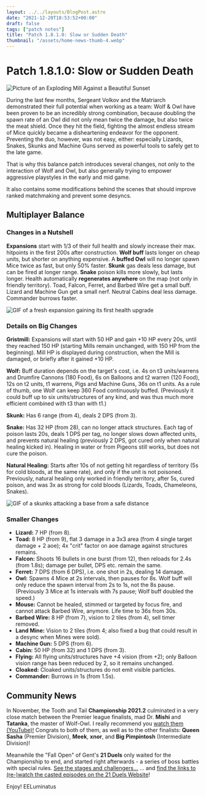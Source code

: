 ```yaml
---
layout: ../../layouts/BlogPost.astro
date: "2021-12-20T18:53:52+00:00"
draft: false
tags: ["patch notes"]
title: "Patch 1.8.1.0: Slow or Sudden Death"
thumbnail: "/assets/home-news-thumb-4.webp"
---
```


# Patch 1.8.1.0: Slow or Sudden Death

![Picture of an Exploding Mill Against a Beautiful Sunset](https://i.imgur.com/sGUWXkn.png)

During the last few months, Sergeant Volkov and the Matriarch demonstrated their full potential when working as a team: Wolf & Owl have been proven to be an incredibly strong combination, because doubling the spawn rate of an Owl did not only mean twice the damage, but also twice the meat shield. Once they hit the field, fighting the almost endless stream of Mice quickly became a disheartening endeavor for the opponent. Preventing the duo, however, was not easy, either: especially Lizards, Snakes, Skunks and Machine Guns served as powerful tools to safely get to the late game.

That is why this balance patch introduces several changes, not only to the interaction of Wolf and Owl, but also generally trying to empower aggressive playstyles in the early and mid game.

It also contains some modifications behind the scenes that should improve ranked matchmaking and prevent some desyncs.

## Multiplayer Balance

### Changes in a Nutshell

**Expansions** start with 1/3 of their full health and slowly increase their max. hitpoints in the first 200s after construction.
**Wolf buff** lasts longer on cheap units, but shorter on anything expensive. A **buffed Owl** will no longer spawn Mice twice as fast, but only 50% faster.
**Skunk** gas deals less damage, but can be fired at longer range. **Snake** poison kills more slowly, but lasts longer.
Health automatically **regenerates anywhere** on the map (not only in friendly territory).
Toad, Falcon, Ferret, and Barbed Wire get a small buff.
Lizard and Machine Gun get a small nerf.
Neutral Cabins deal less damage.
Commander burrows faster.

![GIF of a fresh expansion gaining its first health upgrade](https://i.imgur.com/dA4Sm5R.gif)

### Details on Big Changes

**Gristmill:** Expansions will start with 50 HP and gain +10 HP every 20s, until they reached 150 HP (starting Mills remain unchanged, with 150 HP from the beginning). Mill HP is displayed during construction, when the Mill is damaged, or briefly after it gained +10 HP.

**Wolf:** Buff duration depends on the target's cost, i.e. 4s on t3 units/warrens and Drumfire Cannons (180 Food), 6s on Balloons and t2 warren (120 Food), 12s on t2 units, t1 warrens, Pigs and Machine Guns, 36s on t1 units. As a rule of thumb, one Wolf can keep 360 Food continuously buffed. (Previously it could buff up to six units/structures of any kind, and was thus much more efficient combined with t3 than with t1.)

**Skunk:** Has 6 range (from 4), deals 2 DPS (from 3).

**Snake:** Has 32 HP (from 28), can no longer attack structures. Each tag of poison lasts 20s, deals 1 DPS per tag, no longer slows down affected units, and prevents natural healing (previously 2 DPS, got cured only when natural healing kicked in). Healing in water or from Pigeons still works, but does not cure the poison.

**Natural Healing:** Starts after 10s of not getting hit regardless of territory (5s for cold bloods, at the same rate), and only if the unit is not poisoned. Previously, natural healing only worked in friendly territory, after 5s, cured poison, and was 3x as strong for cold bloods (Lizards, Toads, Chameleons, Snakes).

![GIF of a skunks attacking a base from a safe distance](https://i.imgur.com/W7wxeoa.gif)

### Smaller Changes

- **Lizard:** 7 HP (from 8).
- **Toad:** 8 HP (from 9), flat 3 damage in a 3x3 area (from 4 single target damage + 2 aoe); 4x "crit" factor on aoe damage against structures remains.
- **Falcon:** Shoots 16 bullets in one burst (from 12), then reloads for 2.4s (from 1.8s); damage per bullet, DPS etc. remain the same.
- **Ferret:** 7 DPS (from 6 DPS), i.e. one shot in 2s, dealing 14 damage.
- **Owl:** Spawns 4 Mice at 2s intervals, then pauses for 8s. Wolf buff will only reduce the spawn interval from 2s to 1s, not the 8s pause. (Previously 3 Mice at 1s intervals with 7s pause; Wolf buff doubled the speed.)
- **Mouse:** Cannot be healed, stimmed or targeted by focus fire, and cannot attack Barbed Wire, anymore. Life time to 36s from 30s.
- **Barbed Wire:** 8 HP (from 7), vision to 2 tiles (from 4), sell timer removed.
- **Land Mine:** Vision to 2 tiles (from 4; also fixed a bug that could result in a desync when Mines were sold).
- **Machine Gun:** 5 DPS (from 6).
- **Cabin:** 50 HP (from 32) and 1 DPS (from 3).
- **Flying:** All flying units/structures have +4 vision (from +2); only Balloon vision range has been reduced by 2, so it remains unchanged.
- **Cloaked:** Cloaked units/structures do not emit visible particles.
- **Commander:** Burrows in 1s (from 1.5s).

## Community News

In November, the Tooth and Tail **Championship 2021.2** culminated in a very close match between the Premier league finalists, mad Dr. **Mishi** and **Tatanka**, the master of Wolf-Owl. I really recommend you [watch them (YouTube)!](https://www.youtube.com/watch?v=DgAcMDAzeH0)
Congrats to both of them, as well as to the other finalists: **Queen Sasha** (Premier Division), **Meek**, **xnor**, and **Big Pimpintosh** (Intermediate Division)!

Meanwhile the "Fall Open" of Gent's **21 Duels** only waited for the Championship to end, and started right afterwards - a series of boss battles with special rules.
[See the stages and challengers...](https://21duels.delamarche.com/index.php?controller=tourney&task=stage)
... and [find the links to (re-)watch the casted episodes on the 21 Duels Website](https://21duels.delamarche.com/index.php?controller=episode&task=index&id=3)!

Enjoy!
EELuminatus
